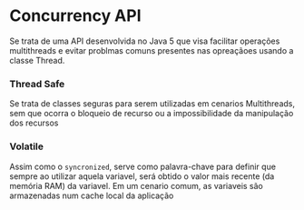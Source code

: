 # Concurrency API

Se trata de uma API desenvolvida no Java 5 que visa facilitar operações multithreads e evitar problmas comuns presentes
nas opreaçãoes usando a classe Thread.

### Thread Safe

Se trata de classes seguras para serem utilizadas em cenarios Multithreads, sem que ocorra o bloqueio de recurso ou a
impossibilidade da manipulação dos recursos

### Volatile

Assim como o `syncronized`, serve como palavra-chave para definir que sempre ao utilizar aquela variavel, será obtido o
valor mais recente (da memória RAM) da variavel. Em um cenario comum, as variaveis são armazenadas num cache local da
aplicação 